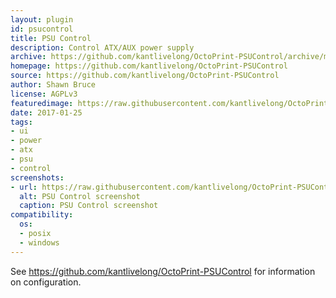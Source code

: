 ```yaml
---
layout: plugin
id: psucontrol
title: PSU Control
description: Control ATX/AUX power supply
archive: https://github.com/kantlivelong/OctoPrint-PSUControl/archive/master.zip
homepage: https://github.com/kantlivelong/OctoPrint-PSUControl
source: https://github.com/kantlivelong/OctoPrint-PSUControl
author: Shawn Bruce
license: AGPLv3
featuredimage: https://raw.githubusercontent.com/kantlivelong/OctoPrint-PSUControl/master/psucontrol_navbar_settings.png
date: 2017-01-25
tags:
- ui
- power
- atx
- psu
- control
screenshots: 
- url: https://raw.githubusercontent.com/kantlivelong/OctoPrint-PSUControl/master/psucontrol_navbar_settings.png
  alt: PSU Control screenshot
  caption: PSU Control screenshot
compatibility:
  os:
  - posix
  - windows
---
```


See <https://github.com/kantlivelong/OctoPrint-PSUControl> for information on configuration.
